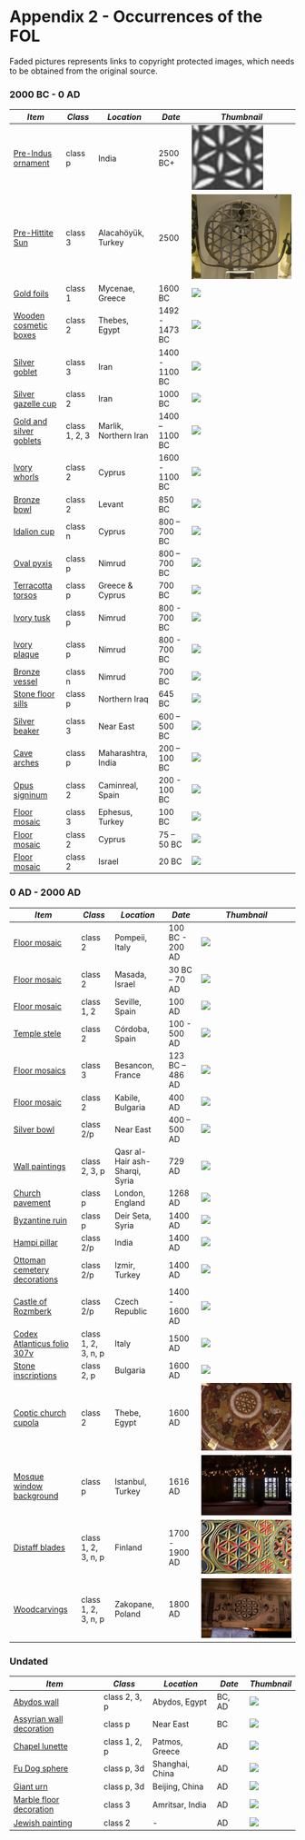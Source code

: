 # Appendix 2 - Occurrences of the FOL

Faded pictures represents links to copyright protected images, which needs to be obtained from the original source.

### 2000 BC - 0 AD

| ***Item*** | ***Class*** | ***Location*** | ***Date*** | ***Thumbnail*** |
| -- | -- | -- | -- | -- |
|[Pre-Indus ornament](part1/planeflower.md#oldest-reference-of-the-fol-pattern-so-far)|class p|India|2500 BC+|<a href="part1/planeflower.md#oldest-reference-of-the-fol-pattern-so-far"><img src="./media/flowermotives0.png" height="33%" /></a>|
|[Pre-Hittite Sun](part2/pondering.md#hittite-sun-discs)|class 3|Alacahöyük, Turkey|2500|<a href="part2/pondering.md#hittite-sun-discs"><img src="./media/prehittitesun2.png" height="33%" /></a>|
|[Gold foils](http://artifacts.flowerofliferesearch.com/2000-0bc.html#fig6.1.1)|class 1|Mycenae, Greece|1600 BC|<a href="http://artifacts.flowerofliferesearch.com/2000-0bc.html#fig6.1.1"><img src="http://artifacts.flowerofliferesearch.com/media/gold-foils.jpg" height="33%" /></a>|
|[Wooden cosmetic boxes](http://artifacts.flowerofliferesearch.com/2000-0bc.html#fig6.1.2)|class 2|Thebes, Egypt|1492 - 1473 BC|<a href="http://artifacts.flowerofliferesearch.com/2000-0bc.html#fig6.1.2"><img src="http://artifacts.flowerofliferesearch.com/media/cosmetic-box.jpg" height="33%" /></a>|
|[Silver goblet](http://artifacts.flowerofliferesearch.com/2000-0bc.html#fig6.1.3)|class 3|Iran|1400 - 1100 BC|<a href="http://artifacts.flowerofliferesearch.com/2000-0bc.html#fig6.1.3"><img src="http://artifacts.flowerofliferesearch.com/media/silver-goblet.png" height="33%" /></a>|
|[Silver gazelle cup](http://artifacts.flowerofliferesearch.com/2000-0bc.html#silver-gazelle-cup)|class 2|Iran|1000 BC|<a href="http://artifacts.flowerofliferesearch.com/2000-0bc.html#silver-gazelle-cup"><img src="http://artifacts.flowerofliferesearch.com/media/gazelle-cup.jpg" height="33%" class="faded" /></a>|
|[Gold and silver goblets](http://artifacts.flowerofliferesearch.com/2000-0bc.html#fig6.1.4)|class 1, 2, 3|Marlik, Northern Iran|1400 – 1100 BC|<a href="http://artifacts.flowerofliferesearch.com/2000-0bc.html#fig6.1.4"><img src="http://artifacts.flowerofliferesearch.com/media/golden-goblet.jpg" height="33%" /></a>|
|[Ivory whorls](http://artifacts.flowerofliferesearch.com/2000-0bc.html#fig6.1.5)|class 2|Cyprus|1600 - 1100 BC|<a href="http://artifacts.flowerofliferesearch.com/2000-0bc.html#fig6.1.5"><img src="http://artifacts.flowerofliferesearch.com/media/cyprus-whorl.jpg" height="33%" /></a>|
|[Bronze bowl](http://artifacts.flowerofliferesearch.com/2000-0bc.html#phoenician-bronze-bowl)|class 2|Levant|850 BC|<a href="http://artifacts.flowerofliferesearch.com/2000-0bc.html#phoenician-bronze-bowl"><img src="http://artifacts.flowerofliferesearch.com/media/phoenician-bronze-bowl.jpg" height="33%" class="faded" /></a>|
|[Idalion cup](http://artifacts.flowerofliferesearch.com/2000-0bc.html#fig6.1.6)|class n|Cyprus|800 – 700 BC|<a href="http://artifacts.flowerofliferesearch.com/2000-0bc.html#fig6.1.6"><img src="http://artifacts.flowerofliferesearch.com/media/idalion-cup.png" height="33%" /></a>|
|[Oval pyxis](http://artifacts.flowerofliferesearch.com/2000-0bc.html#oval-pyxis)|class p|Nimrud|800 – 700 BC|<a href="http://artifacts.flowerofliferesearch.com/2000-0bc.html#oval-pyxis"><img src="http://artifacts.flowerofliferesearch.com/media/oval-pyxis.png" height="33%" class="faded" /></a>|
|[Terracotta torsos](http://artifacts.flowerofliferesearch.com/2000-0bc.html#terracotta-torso)|class p|Greece & Cyprus|700 BC|<a href="http://artifacts.flowerofliferesearch.com/2000-0bc.html#terracotta-torso"><img src="http://artifacts.flowerofliferesearch.com/media/terracotta-torso.png" height="33%" class="faded" /></a>|
|[Ivory tusk](http://artifacts.flowerofliferesearch.com/2000-0bc.html#ivory-tusk)|class p|Nimrud|800 - 700 BC|<a href="http://artifacts.flowerofliferesearch.com/2000-0bc.html#ivory-tusk"><img src="http://artifacts.flowerofliferesearch.com/media/ivory-tusk.png" height="33%" class="faded" /></a>|
|[Ivory plaque](http://artifacts.flowerofliferesearch.com/2000-0bc.html#ivory-plague)|class p|Nimrud|800 - 700 BC|<a href="http://artifacts.flowerofliferesearch.com/2000-0bc.html#ivory-plague"><img src="http://artifacts.flowerofliferesearch.com/media/ivory-plaque.png" height="33%" class="faded" /></a>|
|[Bronze vessel](http://artifacts.flowerofliferesearch.com/2000-0bc.html#fig6.1.7)|class n|Nimrud|700 BC|<a href="http://artifacts.flowerofliferesearch.com/2000-0bc.html#fig6.1.7"><img src="http://artifacts.flowerofliferesearch.com/media/bronze-vessel.jpg" height="33%" /></a>|
|[Stone floor sills](http://artifacts.flowerofliferesearch.com/2000-0bc.html#fig6.1.8)|class p|Northern Iraq|645 BC|<a href="http://artifacts.flowerofliferesearch.com/2000-0bc.html#fig6.1.8"><img src="http://artifacts.flowerofliferesearch.com/media/door-sill.jpg" height="33%" /></a>|
|[Silver beaker](http://artifacts.flowerofliferesearch.com/2000-0bc.html#fig6.1.9)|class 3|Near East|600 – 500 BC|<a href="http://artifacts.flowerofliferesearch.com/2000-0bc.html#fig6.1.9"><img src="http://artifacts.flowerofliferesearch.com/media/silver-beaker.jpg" height="33%" /></a>|
|[Cave arches](http://artifacts.flowerofliferesearch.com/2000-0bc.html#fig6.1.10)|class p|Maharashtra, India|200 – 100 BC|<a href="http://artifacts.flowerofliferesearch.com/2000-0bc.html#fig6.1.10"><img src="http://artifacts.flowerofliferesearch.com/media/cave-arches.jpg" height="33%" /></a>|
|[Opus signinum](http://artifacts.flowerofliferesearch.com/2000-0bc.html#opus-signinum)|class 2|Caminreal, Spain|200 - 100 BC|<a href="http://artifacts.flowerofliferesearch.com/2000-0bc.html#opus-signinum"><img src="http://artifacts.flowerofliferesearch.com/media/opus-signinum.png" height="33%" class="faded" /></a>|
|[Floor mosaic](http://artifacts.flowerofliferesearch.com/2000-0bc.html#fig6.1.11)|class 3|Ephesus, Turkey|100 BC|<a href="http://artifacts.flowerofliferesearch.com/2000-0bc.html#fig6.1.11"><img src="http://artifacts.flowerofliferesearch.com/media/mosaic-ephesus.jpg" height="33%" /></a>|
|[Floor mosaic](http://artifacts.flowerofliferesearch.com/2000-0bc.html#fig6.1.12)|class 2|Cyprus|75 – 50 BC|<a href="http://artifacts.flowerofliferesearch.com/2000-0bc.html#fig6.1.12"><img src="http://artifacts.flowerofliferesearch.com/media/mosaic-cyprus.png" height="33%" /></a>|
|[Floor mosaic](http://artifacts.flowerofliferesearch.com/2000-0bc.html#fig6.1.13)|class 2|Israel|20 BC|<a href="http://artifacts.flowerofliferesearch.com/2000-0bc.html#fig6.1.13"><img src="http://artifacts.flowerofliferesearch.com/media/mosaic-herodium.jpg" height="33%" /></a>|


### 0 AD - 2000 AD

| ***Item*** | ***Class*** | ***Location*** | ***Date*** | ***Thumbnail*** |
| -- | -- | -- | -- | -- |
|[Floor mosaic](http://artifacts.flowerofliferesearch.com/0-2000ad.html#mosaic-floor-in-pompeii)|class 2|Pompeii, Italy|100 BC - 200 AD|<a href="http://artifacts.flowerofliferesearch.com/0-2000ad.html#mosaic-floor-in-pompeii"><img src="http://artifacts.flowerofliferesearch.com/media/mosaic-pompeii.jpg" height="33%" class="faded" /></a>|
|[Floor mosaic](http://artifacts.flowerofliferesearch.com/0-2000ad.html#fig6.2.1)|class 2|Masada, Israel|30 BC – 70 AD|<a href="http://artifacts.flowerofliferesearch.com/0-2000ad.html#fig6.2.1"><img src="http://artifacts.flowerofliferesearch.com/media/mosaic-masada.png" height="33%" /></a>|
|[Floor mosaic](http://artifacts.flowerofliferesearch.com/0-2000ad.html#fig6.2.2)|class 1, 2|Seville, Spain|100 AD|<a href="http://artifacts.flowerofliferesearch.com/0-2000ad.html#fig6.2.2"><img src="http://artifacts.flowerofliferesearch.com/media/mosaic-seville.jpg" height="33%" /></a>|
|[Temple stele](http://artifacts.flowerofliferesearch.com/0-2000ad.html#fig6.2.3)|class 2|Córdoba, Spain|100 - 500 AD|<a href="http://artifacts.flowerofliferesearch.com/0-2000ad.html#fig6.2.3"><img src="http://artifacts.flowerofliferesearch.com/media/temple-stele.png" height="33%" /></a>|
|[Floor mosaics](http://artifacts.flowerofliferesearch.com/0-2000ad.html#fig6.2.4)|class 3|Besancon, France|123 BC – 486 AD|<a href="http://artifacts.flowerofliferesearch.com/0-2000ad.html#fig6.2.4"><img src="http://artifacts.flowerofliferesearch.com/media/mosaic-besancon.jpg" height="33%" /></a>|
|[Floor mosaic](http://artifacts.flowerofliferesearch.com/0-2000ad.html#fig6.2.6)|class 2|Kabile, Bulgaria|400 AD|<a href="http://artifacts.flowerofliferesearch.com/0-2000ad.html#fig6.2.6"><img src="http://artifacts.flowerofliferesearch.com/media/mosaic-kabile.jpg" height="33%" /></a>|
|[Silver bowl](http://artifacts.flowerofliferesearch.com/0-2000ad.html#sassanian-bowl)|class 2/p|Near East|400 – 500 AD|<a href="http://artifacts.flowerofliferesearch.com/0-2000ad.html#sassanian-bowl"><img src="http://artifacts.flowerofliferesearch.com/media/sassanian-bowl.jpg" height="33%" class="faded" /></a>|
|[Wall paintings](http://artifacts.flowerofliferesearch.com/0-2000ad.html#wall-in-syria)|class 2, 3, p|Qasr al-Hair ash-Sharqi, Syria|729 AD|<a href="http://artifacts.flowerofliferesearch.com/0-2000ad.html#wall-in-syria"><img src="http://artifacts.flowerofliferesearch.com/media/syria-wall.jpg" height="33%" class="faded" /></a>|
|[Church pavement](http://artifacts.flowerofliferesearch.com/0-2000ad.html#fig6.2.7)|class p|London, England|1268 AD|<a href="http://artifacts.flowerofliferesearch.com/0-2000ad.html#fig6.2.7"><img src="http://artifacts.flowerofliferesearch.com/media/church-pavement.jpg" height="33%" /></a>|
|[Byzantine ruin](http://artifacts.flowerofliferesearch.com/0-2000ad.html#fig6.2.8)|class p|Deir Seta, Syria|1400 AD|<a href="http://artifacts.flowerofliferesearch.com/0-2000ad.html#fig6.2.8"><img src="http://artifacts.flowerofliferesearch.com/media/syria-der-sita.jpg" height="33%" /></a>|
|[Hampi pillar](http://artifacts.flowerofliferesearch.com/0-2000ad.html#fig6.2.9)|class 2/p|India|1400 AD|<a href="http://artifacts.flowerofliferesearch.com/0-2000ad.html#fig6.2.9"><img src="http://artifacts.flowerofliferesearch.com/media/hampi-pillar.png" height="33%" /></a>|
|[Ottoman cemetery decorations](http://artifacts.flowerofliferesearch.com/0-2000ad.html#fig6.2.10)|class 2/p|Izmir, Turkey|1400 AD|<a href="http://artifacts.flowerofliferesearch.com/0-2000ad.html#fig6.2.10"><img src="http://artifacts.flowerofliferesearch.com/media/ottoman-cemetery.png" height="33%" /></a>|
|[Castle of Rozmberk](http://artifacts.flowerofliferesearch.com/0-2000ad.html#fig6.2.12)|class 2/p|Czech Republic|1400 - 1600 AD|<a href="http://artifacts.flowerofliferesearch.com/0-2000ad.html#fig6.2.12"><img src="http://artifacts.flowerofliferesearch.com/media/castle-rozmberk.jpg" height="33%" /></a>|
|[Codex Atlanticus folio 307v](http://artifacts.flowerofliferesearch.com/0-2000ad.html#fig6.2.13)|class 1, 2, 3, n, p|Italy|1500 AD|<a href="http://artifacts.flowerofliferesearch.com/0-2000ad.html#fig6.2.13"><img src="http://artifacts.flowerofliferesearch.com/media/da-vinci-notes.jpg" height="33%" /></a>|
|[Stone inscriptions](http://artifacts.flowerofliferesearch.com/0-2000ad.html#fig6.2.14)|class 2, p|Bulgaria|1600 AD|<a href="http://artifacts.flowerofliferesearch.com/0-2000ad.html#fig6.2.14"><img src="http://artifacts.flowerofliferesearch.com/media/demir-baba-teke.jpg" height="33%" /></a>|
|[Coptic church cupola](newitems.md#item-4)|class 2|Thebe, Egypt|1600 AD|<a href="newitems.md#item-4"><img src="./media/coptic-church-cupola.jpg" height="33%" /></a>|
|[Mosque window background](newitems.md#item-8)|class p|Istanbul, Turkey|1616 AD|<a href="newitems.md#item-8"><img src="./media/mosque-window-background.jpg" height="33%" /></a>|
|[Distaff blades](newitems.md#item-2-a-b-c)|class 1, 2, 3, n, p|Finland|1700 - 1900 AD|<a href="newitems.md#item-2-a-b-c"><img src="./media/distaff-blade-1-side.jpg" height="33%" /></a>|
|[Woodcarvings](newitems.md#item-7-a-b-c)|class 1, 2, 3, n, p|Zakopane, Poland|1800 AD|<a href="newitems.md#item-7-a-b-c"><img src="./media/kwiat-zycia-zakopane-3.png" height="33%" /></a>|


### Undated

| ***Item*** | ***Class*** | ***Location*** | ***Date*** | ***Thumbnail*** |
| -- | -- | -- | -- | -- |
|[Abydos wall](http://artifacts.flowerofliferesearch.com/undated.html#fig6.3.1)|class 2, 3, p|Abydos, Egypt|BC, AD|<a href="http://artifacts.flowerofliferesearch.com/undated.html#fig6.3.1"><img src="http://artifacts.flowerofliferesearch.com/media/abydos-ornament.jpg" height="33%" /></a>|
|[Assyrian wall decoration](http://artifacts.flowerofliferesearch.com/undated.html#fig6.3.2)|class p|Near East|BC|<a href="http://artifacts.flowerofliferesearch.com/undated.html#fig6.3.2"><img src="http://artifacts.flowerofliferesearch.com/media/assyrian-wall.jpg" height="33%" /></a>|
|[Chapel lunette](http://artifacts.flowerofliferesearch.com/undated.html#fig6.3.4)|class 1, 2, p|Patmos, Greece|AD|<a href="http://artifacts.flowerofliferesearch.com/undated.html#fig6.3.4"><img src="http://artifacts.flowerofliferesearch.com/media/rosette-lunette.jpg" height="33%" /></a>|
|[Fu Dog sphere](http://artifacts.flowerofliferesearch.com/undated.html#fig6.3.6)|class p, 3d|Shanghai, China|AD|<a href="http://artifacts.flowerofliferesearch.com/undated.html#fig6.3.6"><img src="http://artifacts.flowerofliferesearch.com/media/fu-dog.jpg" height="33%" /></a>|
|[Giant urn](http://artifacts.flowerofliferesearch.com/undated.html#giant-urn)|class p, 3d|Beijing, China|AD|<a href="http://artifacts.flowerofliferesearch.com/undated.html#giant-urn"><img src="http://artifacts.flowerofliferesearch.com/media/giant-urn.jpg" height="33%" class="faded" /></a>|
|[Marble floor decoration](http://artifacts.flowerofliferesearch.com/undated.html#fig6.3.7)|class 3|Amritsar, India|AD|<a href="http://artifacts.flowerofliferesearch.com/undated.html#fig6.3.7"><img src="http://artifacts.flowerofliferesearch.com/media/marble-floor.png" height="33%" /></a>|
|[Jewish painting](http://artifacts.flowerofliferesearch.com/undated.html#fig6.3.8)|class 2|-|AD|<a href="http://artifacts.flowerofliferesearch.com/undated.html#fig6.3.8"><img src="http://artifacts.flowerofliferesearch.com/media/jewish-painting.jpg" height="33%" /></a>|
